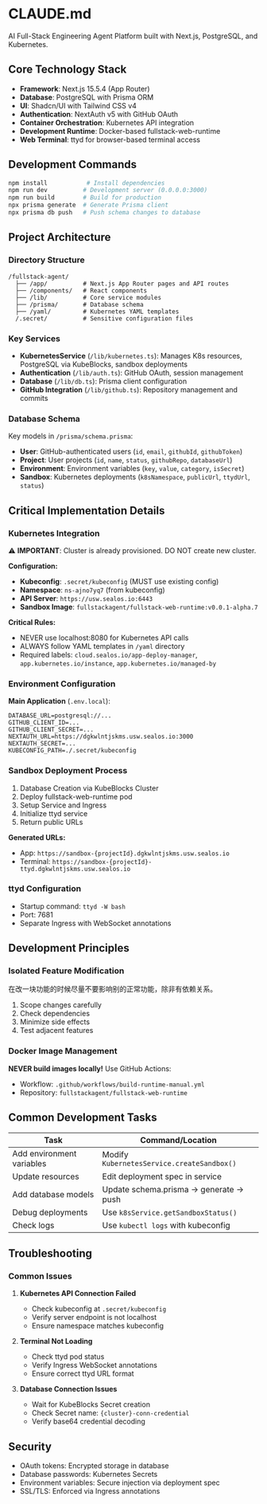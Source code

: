 # CLAUDE.md

AI Full-Stack Engineering Agent Platform built with Next.js, PostgreSQL, and Kubernetes.

## Core Technology Stack

- **Framework**: Next.js 15.5.4 (App Router)
- **Database**: PostgreSQL with Prisma ORM
- **UI**: Shadcn/UI with Tailwind CSS v4
- **Authentication**: NextAuth v5 with GitHub OAuth
- **Container Orchestration**: Kubernetes API integration
- **Development Runtime**: Docker-based fullstack-web-runtime
- **Web Terminal**: ttyd for browser-based terminal access

## Development Commands

```bash
npm install           # Install dependencies
npm run dev          # Development server (0.0.0.0:3000)
npm run build        # Build for production
npx prisma generate  # Generate Prisma client
npx prisma db push   # Push schema changes to database
```

## Project Architecture

### Directory Structure
```
/fullstack-agent/
  ├── /app/          # Next.js App Router pages and API routes
  ├── /components/   # React components
  ├── /lib/          # Core service modules
  ├── /prisma/       # Database schema
  ├── /yaml/         # Kubernetes YAML templates
  /.secret/          # Sensitive configuration files
```

### Key Services
- **KubernetesService** (`/lib/kubernetes.ts`): Manages K8s resources, PostgreSQL via KubeBlocks, sandbox deployments
- **Authentication** (`/lib/auth.ts`): GitHub OAuth, session management
- **Database** (`/lib/db.ts`): Prisma client configuration
- **GitHub Integration** (`/lib/github.ts`): Repository management and commits

### Database Schema
Key models in `/prisma/schema.prisma`:
- **User**: GitHub-authenticated users (`id`, `email`, `githubId`, `githubToken`)
- **Project**: User projects (`id`, `name`, `status`, `githubRepo`, `databaseUrl`)
- **Environment**: Environment variables (`key`, `value`, `category`, `isSecret`)
- **Sandbox**: Kubernetes deployments (`k8sNamespace`, `publicUrl`, `ttydUrl`, `status`)

## Critical Implementation Details

### Kubernetes Integration
⚠️ **IMPORTANT**: Cluster is already provisioned. DO NOT create new cluster.

**Configuration:**
- **Kubeconfig**: `.secret/kubeconfig` (MUST use existing config)
- **Namespace**: `ns-ajno7yq7` (from kubeconfig)
- **API Server**: `https://usw.sealos.io:6443`
- **Sandbox Image**: `fullstackagent/fullstack-web-runtime:v0.0.1-alpha.7`

**Critical Rules:**
- NEVER use localhost:8080 for Kubernetes API calls
- ALWAYS follow YAML templates in `/yaml` directory
- Required labels: `cloud.sealos.io/app-deploy-manager`, `app.kubernetes.io/instance`, `app.kubernetes.io/managed-by`

### Environment Configuration
**Main Application** (`.env.local`):
```env
DATABASE_URL=postgresql://...
GITHUB_CLIENT_ID=...
GITHUB_CLIENT_SECRET=...
NEXTAUTH_URL=https://dgkwlntjskms.usw.sealos.io:3000
NEXTAUTH_SECRET=...
KUBECONFIG_PATH=./.secret/kubeconfig
```

### Sandbox Deployment Process
1. Database Creation via KubeBlocks Cluster
2. Deploy fullstack-web-runtime pod
3. Setup Service and Ingress
4. Initialize ttyd service
5. Return public URLs

**Generated URLs:**
- App: `https://sandbox-{projectId}.dgkwlntjskms.usw.sealos.io`
- Terminal: `https://sandbox-{projectId}-ttyd.dgkwlntjskms.usw.sealos.io`

### ttyd Configuration
- Startup command: `ttyd -W bash`
- Port: 7681
- Separate Ingress with WebSocket annotations

## Development Principles

### Isolated Feature Modification
在改一块功能的时候尽量不要影响别的正常功能，除非有依赖关系。

1. Scope changes carefully
2. Check dependencies
3. Minimize side effects
4. Test adjacent features

### Docker Image Management
**NEVER build images locally!** Use GitHub Actions:
- Workflow: `.github/workflows/build-runtime-manual.yml`
- Repository: `fullstackagent/fullstack-web-runtime`

## Common Development Tasks

| Task | Command/Location |
|------|-----------------|
| Add environment variables | Modify `KubernetesService.createSandbox()` |
| Update resources | Edit deployment spec in service |
| Add database models | Update schema.prisma → generate → push |
| Debug deployments | Use `k8sService.getSandboxStatus()` |
| Check logs | Use `kubectl logs` with kubeconfig |

## Troubleshooting

### Common Issues
1. **Kubernetes API Connection Failed**
   - Check kubeconfig at `.secret/kubeconfig`
   - Verify server endpoint is not localhost
   - Ensure namespace matches kubeconfig

2. **Terminal Not Loading**
   - Check ttyd pod status
   - Verify Ingress WebSocket annotations
   - Ensure correct ttyd URL format

3. **Database Connection Issues**
   - Wait for KubeBlocks Secret creation
   - Check Secret name: `{cluster}-conn-credential`
   - Verify base64 credential decoding

## Security
- OAuth tokens: Encrypted storage in database
- Database passwords: Kubernetes Secrets
- Environment variables: Secure injection via deployment spec
- SSL/TLS: Enforced via Ingress annotations